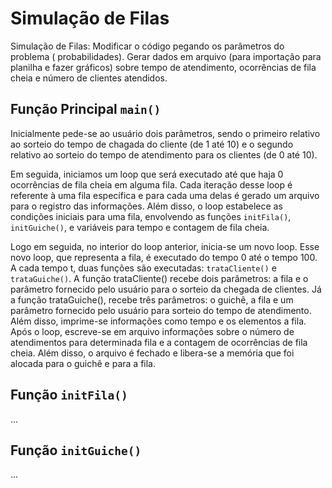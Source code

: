# Simulação de Filas

Simulação de Filas: Modificar o código pegando os parâmetros do problema ( probabilidades). Gerar dados em arquivo (para importação para planilha e fazer gráficos) sobre tempo de atendimento, ocorrências de fila cheia e número de clientes atendidos.

## Função Principal `main()`

Inicialmente pede-se ao usuário dois parâmetros, sendo o primeiro relativo ao sorteio do tempo de chagada do cliente (de 1 até 10) e o segundo relativo ao sorteio do tempo de atendimento para os clientes (de 0 até 10).

Em seguida, iniciamos um loop que será executado até que haja 0 ocorrências de fila cheia em alguma fila. Cada iteração desse loop é referente à uma fila específica e para cada uma delas é gerado um arquivo para o registro das informações. Além disso, o loop estabelece as condições iniciais para uma fila, envolvendo as funções `initFila()`, `initGuiche()`, e variáveis para tempo e contagem de fila cheia.

Logo em seguida, no interior do loop anterior, inicia-se um novo loop. Esse novo loop, que representa a fila, é executado do tempo 0 até o tempo 100. A cada tempo t, duas funções são executadas: `trataCliente()` e `trataGuiche()`. A função trataCliente() recebe dois parâmetros: a fila e o parâmetro fornecido pelo usuário para o sorteio da chegada de clientes. Já a função trataGuiche(), recebe três parâmetros: o guichê, a fila e um parâmetro fornecido pelo usuário para sorteio do tempo de atendimento. Além disso, imprime-se informações como tempo e os elementos a fila. Após o loop, escreve-se em arquivo informações sobre o número de atendimentos para determinada fila e a contagem de ocorrências de fila cheia. Além disso, o arquivo é fechado e libera-se a memória que foi alocada para o guichê e para a fila.

## Função `initFila()`

...

## Função `initGuiche()`

...